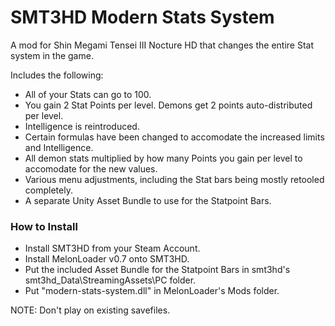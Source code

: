 # SMT3HD Modern Stats System
A mod for Shin Megami Tensei III Nocture HD that changes the entire Stat system in the game.

Includes the following:
- All of your Stats can go to 100.
- You gain 2 Stat Points per level. Demons get 2 points auto-distributed per level.
- Intelligence is reintroduced.
- Certain formulas have been changed to accomodate the increased limits and Intelligence.
- All demon stats multiplied by how many Points you gain per level to accomodate for the new values.
- Various menu adjustments, including the Stat bars being mostly retooled completely.
- A separate Unity Asset Bundle to use for the Statpoint Bars.

### How to Install
- Install SMT3HD from your Steam Account.
- Install MelonLoader v0.7 onto SMT3HD.
- Put the included Asset Bundle for the Statpoint Bars in smt3hd's smt3hd_Data\StreamingAssets\PC folder.
- Put "modern-stats-system.dll" in MelonLoader's Mods folder.

NOTE: Don't play on existing savefiles.
